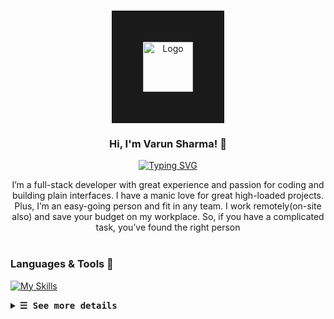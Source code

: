 <br/>
<p align="center">
<img src="https://avatars.githubusercontent.com/u/110775856?v=4" alt="Logo" width="80" height="80" border=50%>
  <h3 align="center">Hi, I'm Varun Sharma! 👋</h3>
  <p align="center">
  <a href="https://git.io/typing-svg">
    <img src="https://readme-typing-svg.herokuapp.com?font=Fira+Code&pause=1000&random=false&width=435&lines=Complex+simplicity%3A+I+use+Linux." alt="Typing SVG" />
  </a>
</p>
  <p align="center">
    I’m a full-stack developer with great experience and passion for coding and building plain interfaces. I have a manic love for great high-loaded projects. Plus, I’m an easy-going person and fit in any team. I work remotely(on-site also) and save your budget on my workplace. So, if you have a complicated task, you’ve found the right person
    <br/>
    <br/>
  </p>
</p>

### Languages & Tools 🧰

[![My Skills](https://skillicons.dev/icons?i=html,css,js,react,nodejs,express,androidstudio,flask,aws,docker,gcp,mongodb,mysql,py,lua,flutter,linux,git,github,neovim,bash,window)](https://skillicons.dev)

<details>
    <summary><samp><b>&#9776; See more details</b></samp></summary>
<p align="center">
  <samp>
    <b>Work is Worship</b>
    <br>
    I like Penguins, dislike Apples, and I choose not to use Windows.
    <br>
    <img src="https://raw.githubusercontent.com/VarunSharma3520/VarunSharma3520/main/animated.gif" alt="Animated GIF" width="90%">
  </samp>
</p>
</details>
